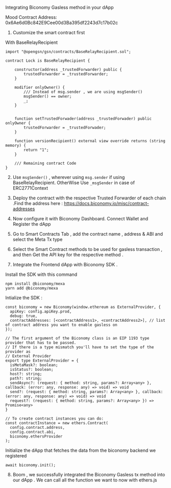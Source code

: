 Integrating Biconomy Gasless method in your dApp

Mood Contract Address: 0x6Ae6d0Bc842E9Cee00d3Ba395df2243d7c17b02c

1. Customize the smart contract first

With BaseRelayRecipient

```
import "@opengsn/gsn/contracts/BaseRelayRecipient.sol";

contract Lock is BaseRelayRecipient {

    constructor(address _trustedForwarder) public {
        trustedForwarder = _trustedForwarder;
    }

    modifier onlyOwner() {
        /// Instead of msg.sender , we are using msgSender()
        msgSender() == owner;
        _;
    }


    function setTrustedForwader(address _trustedForwader) public onlyOwner {
        trustedForwarder = _trustedForwader;
    }

    function versionRecipient() external view override returns (string memory) {
        return "1";
    }

    /// Remaining contract Code
}

```

2. Use `msgSender()` , wherever using `msg.sender` if using BaseRelayRecipient. OtherWise Use `_msgSender` in case of ERC2771Context

3. Deploy the contract with the respective Trusted Forwarder of each chain .Find the address here : https://docs.biconomy.io/misc/contract-addresses

4. Now configure it with Biconomy Dashboard. Connect Wallet and Register the dApp

5. Go to Smart Contracts Tab , add the contract name , address & ABI and select the Meta Tx type

6. Select the Smart Contract methods to be used for gasless transaction , and then Get the API key for the respective method .

7. Integrate the Frontend dApp with Biconomy SDK .

Install the SDK with this command

```
npm install @biconomy/mexa
yarn add @biconomy/mexa

```

Intialize the SDK :

```
const biconomy = new Biconomy(window.ethereum as ExternalProvider, {
  apiKey: config.apiKey.prod,
  debug: true,
  contractAddresses: [<contractAddress1>, <contractAddress2>], // list of contract address you want to enable gasless on
});

// The first argument of the Biconomy class is an EIP 1193 type provider that has to be passed.
// If there is a type mismatch you'll have to set the type of the provider as
// External Provider
export type ExternalProvider = {
  isMetaMask?: boolean;
  isStatus?: boolean;
  host?: string;
  path?: string;
  sendAsync?: (request: { method: string, params?: Array<any> }, callback: (error: any, response: any) => void) => void
  send?: (request: { method: string, params?: Array<any> }, callback: (error: any, response: any) => void) => void
  request?: (request: { method: string, params?: Array<any> }) => Promise<any>
}

// To create contract instances you can do:
const contractInstance = new ethers.Contract(
  config.contract.address,
  config.contract.abi,
  biconomy.ethersProvider
);

```

Initialize the dApp that fetches the data from the biconomy backend we registered

```
await biconomy.init();

```

8. Boom , we successfully integrated the Biconomy Gasless tx method into our dApp . We can call all the function we want to now with ethers.js
